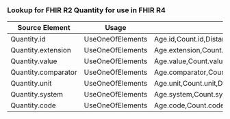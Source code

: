 ### Lookup for FHIR R2 Quantity for use in FHIR R4

| Source Element | Usage | Target |
| -------------- | ----- | ------ |
| Quantity.id | UseOneOfElements | Age.id,Count.id,Distance.id,Duration.id,Money.id,Quantity.id |
| Quantity.extension | UseOneOfElements | Age.extension,Count.extension,Distance.extension,Duration.extension,Money.extension,Quantity.extension |
| Quantity.value | UseOneOfElements | Age.value,Count.value,Distance.value,Duration.value,Money.value,Quantity.value |
| Quantity.comparator | UseOneOfElements | Age.comparator,Count.comparator,Distance.comparator,Duration.comparator,Quantity.comparator |
| Quantity.unit | UseOneOfElements | Age.unit,Count.unit,Distance.unit,Duration.unit,Money.currency,Quantity.unit |
| Quantity.system | UseOneOfElements | Age.system,Count.system,Distance.system,Duration.system,Quantity.system |
| Quantity.code | UseOneOfElements | Age.code,Count.code,Distance.code,Duration.code,Money.currency,Quantity.code |
